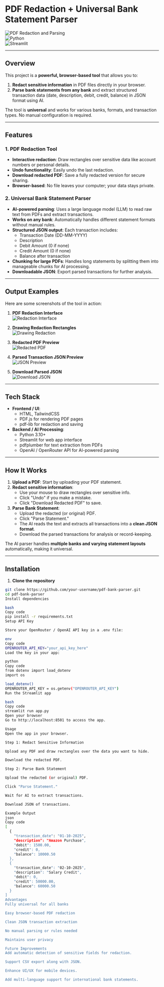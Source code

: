 # PDF Redaction + Universal Bank Statement Parser

![PDF Redaction and Parsing](https://img.shields.io/badge/Status-Active-brightgreen)  
![Python](https://img.shields.io/badge/Python-3.10+-blue)  
![Streamlit](https://img.shields.io/badge/Streamlit-Yes-orange)

---

## Overview

This project is a **powerful, browser-based tool** that allows you to:

1. **Redact sensitive information** in PDF files directly in your browser.
2. **Parse bank statements from any bank** and extract structured transaction data (date, description, debit, credit, balance) in JSON format using AI.

The tool is **universal** and works for various banks, formats, and transaction types. No manual configuration is required.

---

## Features

### 1. PDF Redaction Tool
- **Interactive redaction**: Draw rectangles over sensitive data like account numbers or personal details.
- **Undo functionality**: Easily undo the last redaction.
- **Download redacted PDF**: Save a fully redacted version for secure sharing.
- **Browser-based**: No file leaves your computer; your data stays private.

### 2. Universal Bank Statement Parser
- **AI-powered parsing**: Uses a large language model (LLM) to read raw text from PDFs and extract transactions.
- **Works on any bank**: Automatically handles different statement formats without manual rules.
- **Structured JSON output**: Each transaction includes:
  - Transaction Date (DD-MM-YYYY)
  - Description
  - Debit Amount (0 if none)
  - Credit Amount (0 if none)
  - Balance after transaction
- **Chunking for large PDFs**: Handles long statements by splitting them into manageable chunks for AI processing.
- **Downloadable JSON**: Export parsed transactions for further analysis.

---

## Output Examples

Here are some screenshots of the tool in action:

1. **PDF Redaction Interface**  
![Redaction Interface](Screenshot%202025-10-03%20152957.png)

2. **Drawing Redaction Rectangles**  
![Drawing Redaction](Screenshot%202025-10-03%20153437.png)

3. **Redacted PDF Preview**  
![Redacted PDF](Screenshot%202025-10-03%20153446.png)

4. **Parsed Transaction JSON Preview**  
![JSON Preview](Screenshot%202025-10-03%20160340.png)

5. **Download Parsed JSON**  
![Download JSON](Screenshot%202025-10-03%20160358.png)

---

## Tech Stack

- **Frontend / UI**:
  - HTML, TailwindCSS
  - PDF.js for rendering PDF pages
  - pdf-lib for redaction and saving
- **Backend / AI Processing**:
  - Python 3.10+
  - Streamlit for web app interface
  - pdfplumber for text extraction from PDFs
  - OpenAI / OpenRouter API for AI-powered parsing

---

## How It Works

1. **Upload a PDF**: Start by uploading your PDF statement.
2. **Redact sensitive information**:  
   - Use your mouse to draw rectangles over sensitive info.
   - Click "Undo" if you make a mistake.
   - Click "Download Redacted PDF" to save.
3. **Parse Bank Statement**:
   - Upload the redacted (or original) PDF.
   - Click "Parse Statement."
   - The AI reads the text and extracts all transactions into a **clean JSON format**.
   - Download the parsed transactions for analysis or record-keeping.

The AI parser handles **multiple banks and varying statement layouts** automatically, making it universal.

---

## Installation

1. **Clone the repository**
```bash
git clone https://github.com/your-username/pdf-bank-parser.git
cd pdf-bank-parser
Install dependencies

bash
Copy code
pip install -r requirements.txt
Setup API Key

Store your OpenRouter / OpenAI API key in a .env file:

env
Copy code
OPENROUTER_API_KEY="your_api_key_here"
Load the key in your app:

python
Copy code
from dotenv import load_dotenv
import os

load_dotenv()
OPENROUTER_API_KEY = os.getenv("OPENROUTER_API_KEY")
Run the Streamlit app

bash
Copy code
streamlit run app.py
Open your browser
Go to http://localhost:8501 to access the app.

Usage
Open the app in your browser.

Step 1: Redact Sensitive Information

Upload any PDF and draw rectangles over the data you want to hide.

Download the redacted PDF.

Step 2: Parse Bank Statement

Upload the redacted (or original) PDF.

Click "Parse Statement."

Wait for AI to extract transactions.

Download JSON of transactions.

Example Output
json
Copy code
[
  {
    "transaction_date": "01-10-2025",
    "description": "Amazon Purchase",
    "debit": 1500.00,
    "credit": 0,
    "balance": 10000.50
  },
  {
    "transaction_date": "02-10-2025",
    "description": "Salary Credit",
    "debit": 0,
    "credit": 50000.00,
    "balance": 60000.50
  }
]
Advantages
Fully universal for all banks

Easy browser-based PDF redaction

Clean JSON transaction extraction

No manual parsing or rules needed

Maintains user privacy

Future Improvements
Add automatic detection of sensitive fields for redaction.

Support CSV export along with JSON.

Enhance UI/UX for mobile devices.

Add multi-language support for international bank statements.

